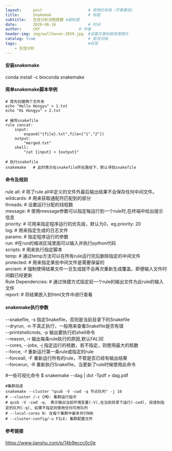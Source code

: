 ```yaml
---
layout:     post   				    # 使用的布局（不需要改）
title:      Snakemak				# 标题 
subtitle:   生信分析流程搭建 #副标题
date:       2020-06-16				# 时间
author:     CHY					# 作者
header-img: img/wallhaven-2059.jpg 	#这篇文章标题背景图片
catalog: true 						# 是否归档
tags:								#标签
    - 生信分析
---
```


#### 安装snakemake
conda install -c bioconda snakemake

#### 简单snakemake脚本举例
```
# 首先创建两个文件夹
echo "Hello Hongyu" > 1.txt
echo "Hi Hongyu" > 2.txt

# 编写snakefile
rule concat:
    input:
        expand("{file}.txt",file=["1","2"])
    output:
        "merged.txt"
    shell:
        "cat {input} > {output}"

# 执行snakefile
snakemake   # 此时表示在snakefile所在路径下，默认寻找snakefile
```

#### 命令及规则
rule all:  # 除了rule all中定义的文件外最后输出结果不会保存任何中间文件。<br>
wildcards:  # 用来获取通配符匹配到的部分<br>
threads:  # 设置运行分配的线程数<br>
message:  # 使用message参数可以指定每运行到一个rule时,在终端中给出提示信息<br>
priority: # 可用来指定程序运行的优先级，默认为0，eg.priority: 20<br>
log:  # 用来指定生成的日志文件<br>
params:  # 指定程序运行的参数<br>
run:  #在run的缩进区域里面可以输入并执行python代码<br>
scripts:  # 用来执行指定脚本<br>
temp:  # 通过temp方法可以在所有rule运行完后删除指定的中间文件<br>
protected:  # 用来指定某些中间文件是需要保留的<br>
ancient:  # 强制使得结果文件一旦生成就不会再次重新生成覆盖，即便输入文件时间戳已经更新<br>
Rule Dependencies:  # 通过快捷方式指定前一个rule的输出文件为此rule的输入文件<br>
report:  # 将结果嵌入到html文件中进行查看<br>

#### snakemake执行参数
--snakefile, -s 指定Snakefile，否则是当前目录下的Snakefile<br>
--dryrun, -n  不真正执行，一般用来查看Snakefile是否有错<br>
--printshellcmds, -p   输出要执行的shell命令<br>
--reason, -r  输出每条rule执行的原因,默认FALSE<br>
--cores, --jobs, -j  指定运行的核数，若不指定，则使用最大的核数<br>
--force, -f 重新运行第一条rule或指定的rule<br>
--forceall, -F 重新运行所有的rule，不管是否已经有输出结果<br>
--forcerun, -R 重新执行Snakefile，当更新了rule时候使用此命令<br>

#一些可视化命令
$ snakemake --dag | dot -Tpdf > dag.pdf
```
#集群投递
snakemake --cluster "qsub -V -cwd -q 节点队列" -j 10
# --cluster /-c CMD: 集群运行指令
# qusb -V -cwd -q， 表示输出当前环境变量(-V),在当前目录下运行(-cwd), 投递到指定的队列(-q), 如果不指定则使用任何可用队列
# --local-cores N: 在每个集群中最多并行N核
# --cluster-config/-u FILE: 集群配置文件
```

#### 参考链接
https://www.jianshu.com/p/14b9eccc0c0e <br>

